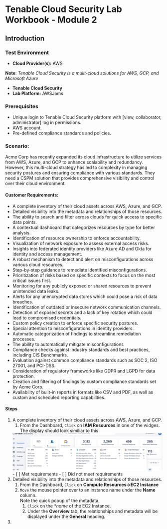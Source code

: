 
[IMAGEDIR]: "images/LeftHandMenu.png"

# Tenable Cloud Security Lab Workbook - Module 2

## Introduction



### Test Environment

- **Cloud Provider(s):** AWS  

**Note**:  *Tenable Cloud Security is a mulit-cloud solutions for AWS, GCP, and Microsoft Azure*
- **Tenable Cloud Security**
- **Lab Platform:** AWSJams

### Prerequisites

- Unique login to Tenable Cloud Security platform with [view, collaborator, administrator] log in permissions.
- AWS account.
- Pre-defined compliance standards and policies.

### Scenario:

Acme Corp has recently expanded its cloud infrastructure to utilize services from AWS, Azure, and GCP to enhance scalability and redundancy. However, this multi-cloud strategy has led to complexity in managing security postures and ensuring compliance with various standards. They need a CSPM solution that provides comprehensive visibility and control over their cloud environment.

#### Customer Requirements:

- A complete inventory of their cloud assets across AWS, Azure, and GCP.
- Detailed visibility into the metadata and relationships of those resources.
 - The ability to search and filter across clouds for quick access to specific data points.
- A contextual dashboard that categorizes resources by type for better analysis.
- Identification of resource ownership to enforce accountability.
- Visualization of network exposure to assess external access risks.
- Insights into federated identity providers like Azure AD and Okta for identity and access management.
- A robust mechanism to detect and alert on misconfigurations across various cloud resources.
- Step-by-step guidance to remediate identified misconfigurations.
- Prioritization of risks based on specific contexts to focus on the most critical issues first.
- Monitoring for any publicly exposed or shared resources to prevent unintended data leaks.
- Alerts for any unencrypted data stores which could pose a risk of data breaches.
- Identification of outdated or insecure network communication channels.
- Detection of exposed secrets and a lack of key rotation which could lead to compromised credentials.
- Custom policy creation to enforce specific security postures.
- Special attention to misconfigurations in identity providers.
- Automatic categorization of findings to streamline remediation processes.
- The ability to automatically mitigate misconfigurations 
- Compliance checks against industry standards and best practices, including CIS Benchmarks.
- Evaluation against common compliance standards such as SOC 2, ISO 27001, and PCI-DSS.
- Consideration of regulatory frameworks like GDPR and LGPD for data protection.
- Creation and filtering of findings by custom compliance standards set by Acme Corp.
- Availability of built-in reports in formats like CSV and PDF, as well as custom and scheduled reporting capabilities.

#### Steps

1.  A complete inventory of their cloud assets across AWS, Azure, and GCP.
    1.  From the Dashboard, `Click` on **IAM Resources** in one of the widges.  The display should look similiar to this
    <img src=../images/multi-account-inventory.png>
    - [ ] Met requirements
    - [ ]  Did not meet requirements
2.  Detailed visibility into the metadata and relationships of those resources.
    1.  From the Dashboard, `Click` on **Compute Resources->EC2 Instance**
    1.  `Move` the mouse pointer over to an instance name under the **Name** column.  
        Note the quick popup of the metadata.
        1.  `Click` on the **name* of the EC2 Instance.
        1.  Under the **Overview** tab, the relationships and metadata will be displayed under the **General** heading.
3.  
